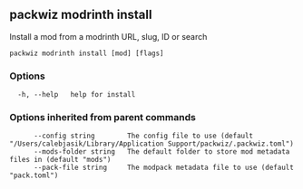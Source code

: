## packwiz modrinth install

Install a mod from a modrinth URL, slug, ID or search

```
packwiz modrinth install [mod] [flags]
```

### Options

```
  -h, --help   help for install
```

### Options inherited from parent commands

```
      --config string        The config file to use (default "/Users/calebjasik/Library/Application Support/packwiz/.packwiz.toml")
      --mods-folder string   The default folder to store mod metadata files in (default "mods")
      --pack-file string     The modpack metadata file to use (default "pack.toml")
```
